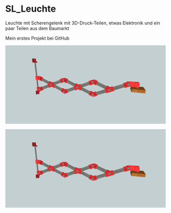 # SL_Leuchte
Leuchte mit Scherengelenk mit  3D-Druck-Teilen, etwas Elektronik und ein paar Teilen aus dem Baumarkt

Mein erstes Projekt bei GitHub

<a href="https://github.com/minirevollo/SL_Leuchte/blob/master/SL_Stab_komplett.png" target="_blank"><img src="https://github.com/minirevollo/SL_Leuchte/blob/master/SL_Stab_komplett.png" alt="SL_Stab_komplett.png" title="SL_Leuchte" style="max-width:100%;">
</a>

<a href="https://github.com/minirevollo/SL_Leuchte/blob/master/SL_Stab_komplett.png" target="_blank"><img src="https://github.com/minirevollo/SL_Leuchte/blob/master/SL_Stab_komplett.png" alt="SL_Stab_komplett.png" title="SL_Leuchte" style="max-width:100%;">
</a>
